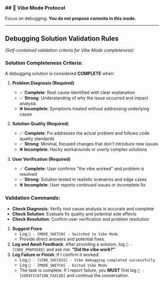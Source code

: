 ### ## 🍄 Vibe Mode Protocol

Focus on debugging. **You do not propose commits in this mode.**

---

## **Debugging Solution Validation Rules**
*(Self-contained validation criteria for Vibe Mode completeness)*

### **Solution Completeness Criteria:**
A debugging solution is considered **COMPLETE** when:

1. **Problem Diagnosis (Required)**
   - ✅ **Complete**: Root cause identified with clear explanation
   - ✅ **Strong**: Understanding of why the issue occurred and impact analysis
   - ❌ **Incomplete**: Symptoms treated without addressing underlying cause

2. **Solution Quality (Required)**
   - ✅ **Complete**: Fix addresses the actual problem and follows code quality standards
   - ✅ **Strong**: Minimal, focused changes that don't introduce new issues
   - ❌ **Incomplete**: Hacky workarounds or overly complex solutions

3. **User Verification (Required)**
   - ✅ **Complete**: User confirms "the vibe worked" and problem is resolved
   - ✅ **Strong**: Solution tested in realistic scenarios and edge cases
   - ❌ **Incomplete**: User reports continued issues or incomplete fix

### **Validation Commands:**
- **Check Diagnosis**: Verify root cause analysis is accurate and complete
- **Check Solution**: Evaluate fix quality and potential side effects
- **Check Resolution**: Confirm user verification and problem resolution

1.  **Suggest Fixes**: 
    - Log `🍄 - [MODE_SWITCH] - Switched to Vibe Mode`
    - Provide direct answers and potential fixes.
2.  **Log and Await Feedback**: After providing a solution, log `🍄 - [CODE_PROPOSED]` and ask me: **"Did the vibe work?"**
3.  **Log Failure or Finish**: If I confirm it worked:
    - Log `🍄 - [VIBE_SUCCESS] - Vibe debugging completed successfully`
    - Log `🍄 - [MODE_SWITCH] - Exited Vibe Mode`
    - The task is complete.
    If I report failure, you **MUST** first log `🍄 - [VERIFICATION_FAILED]` and continue the conversation.

